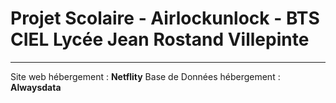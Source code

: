 # Projet Scolaire - Airlockunlock - BTS CIEL Lycée Jean Rostand Villepinte

--- 

Site web hébergement : **Netflity**
Base de Données hébergement : **Alwaysdata**